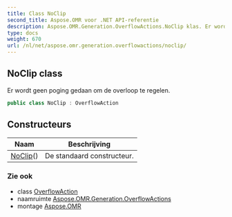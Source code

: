 ```yaml
---
title: Class NoClip
second_title: Aspose.OMR voor .NET API-referentie
description: Aspose.OMR.Generation.OverflowActions.NoClip klas. Er wordt geen poging gedaan om de overloop te regelen.
type: docs
weight: 670
url: /nl/net/aspose.omr.generation.overflowactions/noclip/
---
```

## NoClip class

Er wordt geen poging gedaan om de overloop te regelen.

```csharp
public class NoClip : OverflowAction
```

## Constructeurs

| Naam | Beschrijving |
| --- | --- |
| [NoClip](noclip/)() | De standaard constructeur. |

### Zie ook

* class [OverflowAction](../overflowaction/)
* naamruimte [Aspose.OMR.Generation.OverflowActions](../../aspose.omr.generation.overflowactions/)
* montage [Aspose.OMR](../../)


